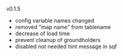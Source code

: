 
v0.1.5

- config variable names changed
- removed "map name" from tablename 
- decrease of load time
- prevent cleanup of groundholders
- disabled not needed hint message in sqf 